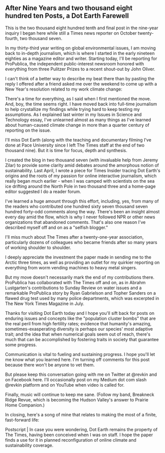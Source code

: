 ## After Nine Years and two thousand eight hundred ten Posts, a Dot Earth Farewell

This is the two thousand eight hundred tenth and final post in the nine-year inquiry I began here while still a Times news reporter on October twenty-fourth, two thousand seven.

In my thirty-third year writing on global environmental issues, I am moving back to in-depth journalism, which is where I started in the early nineteen eighties as a magazine editor and writer. Starting today, I'll be reporting for ProPublica, the independent public-interest newsroom honored with everything from three Pulitzer Prizes to a recent shout-out by John Oliver.

I can't think of a better way to describe my beat there than by pasting the reply I offered after a friend asked me over the weekend to come up with a New Year's resolution related to my work climate change:

There's a time for everything, as I said when I first mentioned the move. And, boy, the time seems right. I have moved back into full-time journalism to help crystallize my findings while trying hard to keep testing my assumptions. As I explained last winter in my Issues in Science and Technology essay, I've unlearned almost as many things as I've learned about human-caused climate change in more than a quarter century of reporting on the issue.

I'll miss Dot Earth (along with the teaching and documentary filming I've done at Pace University since I left The Times staff at the end of two thousand nine). But it is time for focus, depth and synthesis.

I created the blog in two thousand seven (with invaluable help from Jeremy Zilar) to provide some clarity amid debates around the amorphous notion of sustainability. Last April, I wrote a piece for Times Insider tracing Dot Earth's origins and the roots of my passion for online interactive journalism, which really began much earlier - when I was camped with scientists on the sea ice drifting around the North Pole in two thousand three and a home-page editor suggested I do a reader forum.

I've learned a huge amount through this effort, including, yes, from many of the readers who contributed one hundred sixty seven thousand seven hundred forty-odd comments along the way. There's been an insight almost every day amid the flow, which is why I never followed NPR or other news organizations that abandoned comments. That's also one reason I've described myself off and on as a "selfish blogger."

I'll miss much about The Times after a twenty-one-year association, particularly dozens of colleagues who became friends after so many years of working shoulder to shoulder.

I deeply appreciate the investment the paper made in sending me to the Arctic three times, as well as providing an outlet for my quirkier reporting on everything from worm vending machines to heavy metal singers.

But my move doesn't necessarily mark the end of my contributions there. ProPublica has collaborated with The Times off and on, as in Abrahm Lustgarten's contributions to Sunday Review on water issues and a remarkable ProPublica story by Ryan Gabrielson and Topher Sanders on a flawed drug test used by many police departments, which was excerpted in The New York Times Magazine in July.

Thanks for visiting Dot Earth today and I hope you'll sift back for posts on enduring issues and concepts like the "population cluster bombs" that are the real peril from high fertility rates; evidence that humanity's amazing, sometimes-exasperating diversity is perhaps our species' most adaptive trait; and the idea that when numerical goals seem out of reach, there's much that can be accomplished by fostering traits in society that guarantee some progress.

Communication is vital to fueling and sustaining progress. I hope you'll let me know what you learned here. I'm turning off comments for this post because there won't be anyone to vet them.

But please keep this conversation going with me on Twitter at @revkin and on Facebook here. I'll occasionally post on my Medium dot com slash @revkin platform and on YouTube when video is called for.

Finally, music will continue to keep me sane. (Follow my band, Breakneck Ridge Revue, which is becoming the Hudson Valley's answer to Prairie Home Companion.)

In closing, here's a song of mine that relates to making the most of a finite, fast-forward life:

Postscript | In case you were wondering, Dot Earth remains the property of The Times, having been conceived when I was on staff. I hope the paper finds a use for it in planned reconfiguration of online climate and sustainability coverage.